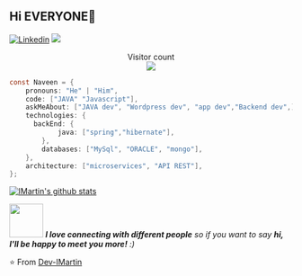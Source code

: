 ## Hi EVERYONE🙏
[![Linkedin](https://img.shields.io/badge/-LinkedIn-222222?style=flat-square&logo=Linkedin&logoColor=white&link=https://www.linkedin.com/in/dev-ivan-martin/)](https://www.linkedin.com/in/dev-ivan-martin/)
[![](https://img.shields.io/badge/Gmail-ivan.s.martin4@gmail.com-red)](https://mail.google.com/mail/u/0/?tab=km#inbox)

<p align="center"> 
  Visitor count<br>
  <img src="https://profile-counter.glitch.me/Dev-IMartin/count.svg" />
</p>



```java
const Naveen = {
    pronouns: "He" | "Him",
    code: ["JAVA" "Javascript"],
    askMeAbout: ["JAVA dev", "Wordpress dev", "app dev","Backend dev",],
    technologies: {
      backEnd: {
            java: ["spring","hibernate"],
        },
        databases: ["MySql", "ORACLE", "mongo"],
    },
    architecture: ["microservices", "API REST"],
};
```
[![IMartin's github stats](https://github-readme-stats.vercel.app/api?username=naveenverma1&show_icons=true&theme=merko&hide=["contribs","issues"])](https://github.com/Dev-IMartin)

<img src="https://media.giphy.com/media/LnQjpWaON8nhr21vNW/giphy.gif" width="60"> <em><b>I love connecting with different people</b> so if you want to say <b>hi, I'll be happy to meet you more!</b> :)</em>

⭐️ From [Dev-IMartin](https://github.com/Dev-IMartin)
